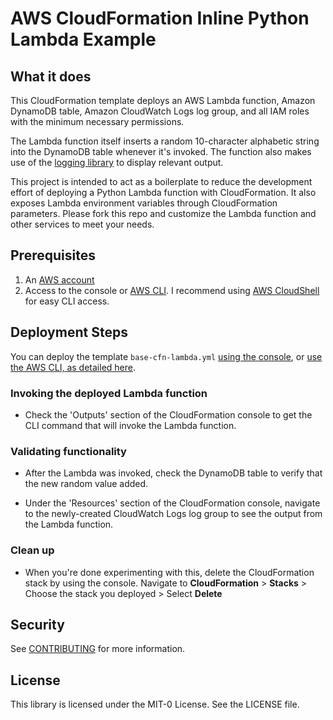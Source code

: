 # AWS CloudFormation Inline Python Lambda Example

## What it does

This CloudFormation template deploys an AWS Lambda function, Amazon DynamoDB table, Amazon CloudWatch Logs log group, and all IAM roles with the minimum necessary permissions.

The Lambda function itself inserts a random 10-character alphabetic string into the DynamoDB table whenever it's invoked. The function also makes use of the [logging library](https://docs.aws.amazon.com/lambda/latest/dg/python-logging.html#python-logging-lib) to display relevant output.

This project is intended to act as a boilerplate to reduce the development effort of deploying a Python Lambda function with CloudFormation. It also exposes Lambda environment variables through CloudFormation parameters. Please fork this repo and customize the Lambda function and other services to meet your needs.

## Prerequisites

1. An [AWS account](https://aws.amazon.com/account/)
2. Access to the console or [AWS CLI](https://aws.amazon.com/cli/). I recommend using [AWS CloudShell](https://aws.amazon.com/cloudshell/) for easy CLI access.

## Deployment Steps

You can deploy the template `base-cfn-lambda.yml` [using the console](https://docs.aws.amazon.com/AWSCloudFormation/latest/UserGuide/cfn-using-console.html), or [use the AWS CLI, as detailed here](https://docs.aws.amazon.com/cli/latest/reference/cloudformation/deploy/).

### Invoking the deployed Lambda function

- Check the 'Outputs' section of the CloudFormation console to get the CLI command that will invoke the Lambda function.

### Validating functionality

- After the Lambda was invoked, check the DynamoDB table to verify that the new random value added.

- Under the 'Resources' section of the CloudFormation console, navigate to the newly-created CloudWatch Logs log group to see the output from the Lambda function.

### Clean up

- When you're done experimenting with this, delete the CloudFormation stack by using the console. Navigate to **CloudFormation** > **Stacks** > Choose the stack you deployed > Select **Delete**

## Security

See [CONTRIBUTING](CONTRIBUTING.md#security-issue-notifications) for more information.

## License

This library is licensed under the MIT-0 License. See the LICENSE file.
